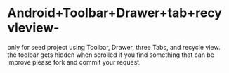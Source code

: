 # Android+Toolbar+Drawer+tab+recyvleview-
only for seed project using Toolbar, Drawer, three Tabs, and recycle view. the toolbar gets hidden when scrolled
if you find something that can be improve please fork and commit your request.
